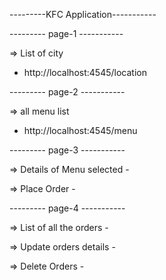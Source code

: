 ---------KFC Application-----------

--------- page-1 -----------

=> List of city 
- http://localhost:4545/location


--------- page-2 -----------

=> all menu list 
- http://localhost:4545/menu


--------- page-3 -----------

=> Details of Menu selected -

=> Place Order -



--------- page-4 -----------

=> List of all the orders -

=> Update orders details -

=> Delete Orders -